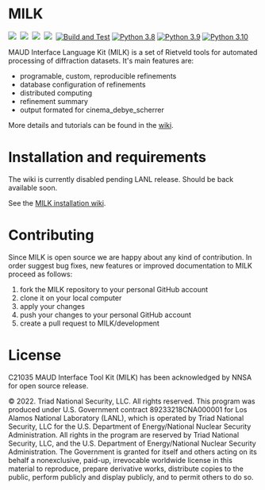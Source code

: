MILK
====
![](https://img.shields.io/github/languages/top/lanl/MILK)&nbsp;
![](https://img.shields.io/github/v/release/lanl/MILK)&nbsp;
![](https://img.shields.io/github/repo-size/lanl/MILK)&nbsp;
![](https://img.shields.io/github/contributors/lanl/MILK)&nbsp;
[![Build and Test](https://github.com/lanl/MILK/actions/workflows/build.yml/badge.svg)](https://github.com/lanl/MILK/actions/workflows/build.yml)
[![Python 3.8](https://github.com/lanl/MILK/actions/workflows/buildPy3_8.yml/badge.svg)](https://github.com/lanl/MILK/actions/workflows/buildPy3_8.yml)
[![Python 3.9](https://github.com/lanl/MILK/actions/workflows/buildPy3_9.yml/badge.svg)](https://github.com/lanl/MILK/actions/workflows/buildPy3_9.yml)
[![Python 3.10](https://github.com/lanl/MILK/actions/workflows/buildPy3_10.yml/badge.svg)](https://github.com/lanl/MILK/actions/workflows/buildPy3_10.yml)

MAUD Interface Language Kit (MILK) is a set of Rietveld tools for automated processing of diffraction datasets. It's main features are:

* programable, custom, reproducible refinements
* database configuration of refinements
* distributed computing
* refinement summary 
* output formated for cinema_debye_scherrer 

More details and tutorials can be found in the [wiki](https://github.com/lanl/MILK/wiki).

Installation and requirements
=============================

The wiki is currently disabled pending LANL release. Should be back available soon.

See the [MILK installation wiki](https://github.com/lanl/MILK/wiki/Installation-Overview).

Contributing
============

Since MILK is open source we are happy about any kind of contribution. In
order suggest bug fixes, new features or improved documentation to MILK
proceed as follows:

1. fork the MILK repository to your personal GitHub account
2. clone it on your local computer
3. apply your changes
4. push your changes to your personal GitHub account
5. create a pull request to MILK/development

License
=======

C21035 MAUD Interface Tool Kit (MILK) has been acknowledged by NNSA for open source release.

© 2022. Triad National Security, LLC. All rights reserved.
This program was produced under U.S. Government contract 89233218CNA000001 for Los Alamos
National Laboratory (LANL), which is operated by Triad National Security, LLC for the U.S.
Department of Energy/National Nuclear Security Administration. All rights in the program are
reserved by Triad National Security, LLC, and the U.S. Department of Energy/National Nuclear
Security Administration. The Government is granted for itself and others acting on its behalf a
nonexclusive, paid-up, irrevocable worldwide license in this material to reproduce, prepare
derivative works, distribute copies to the public, perform publicly and display publicly, and to permit
others to do so.

